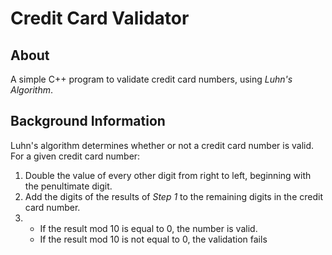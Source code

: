 # Credit Card Validator

## About

A simple C++ program to validate credit card numbers, using _Luhn's Algorithm_.

## Background Information

Luhn's algorithm determines whether or not a credit card number is valid. For a given credit card number:

1. Double the value of every other digit from right to left, beginning with the penultimate digit.
2. Add the digits of the results of _Step 1_ to the remaining digits in the credit card number.
3. - If the result mod 10 is equal to 0, the number is valid. 
   - If the result mod 10 is not equal to 0, the validation fails
